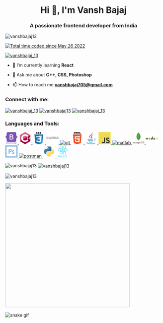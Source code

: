 <h1 align="center">Hi 👋, I'm Vansh Bajaj</h1>
<h3 align="center">A passionate frontend developer from India</h3>

<p align="left"> <img src="https://komarev.com/ghpvc/?username=vanshbajaj13&label=Profile%20views&color=0e75b6&style=flat" alt="vanshbajaj13" /> </p>
<p align="left"><a href="https://wakatime.com/@104fbea8-4a6a-4c7e-b728-f69da17719c4"><img src="https://wakatime.com/badge/user/104fbea8-4a6a-4c7e-b728-f69da17719c4.svg" alt="Total time coded since May 26 2022" /></a> </p>

<p align="left"> <a href="https://twitter.com/vanshbajaj_13" target="blank"><img src="https://img.shields.io/twitter/follow/vanshbajaj_13?logo=twitter&style=for-the-badge" alt="vanshbajaj_13" /></a> </p>

- 🌱 I’m currently learning **React**

- 💬 Ask me about **C++, CSS, Photoshop**

- 📫 How to reach me **vanshbajaj705@gmail.com**

<h3 align="left">Connect with me:</h3>
<p align="left">
<a href="https://twitter.com/vanshbajaj_13" target="blank"><img align="center" src="https://raw.githubusercontent.com/rahuldkjain/github-profile-readme-generator/master/src/images/icons/Social/twitter.svg" alt="vanshbajaj_13" height="30" width="40" /></a>
<a href="https://linkedin.com/in/vanshbajaj13" target="blank"><img align="center" src="https://raw.githubusercontent.com/rahuldkjain/github-profile-readme-generator/master/src/images/icons/Social/linked-in-alt.svg" alt="vanshbajaj13" height="30" width="40" /></a>
<a href="https://instagram.com/vanshbajaj_13" target="blank"><img align="center" src="https://raw.githubusercontent.com/rahuldkjain/github-profile-readme-generator/master/src/images/icons/Social/instagram.svg" alt="vanshbajaj_13" height="30" width="40" /></a>
</p>

<h3 align="left">Languages and Tools:</h3>
<p align="left"> <a href="https://getbootstrap.com" target="_blank" rel="noreferrer"> <img src="https://raw.githubusercontent.com/devicons/devicon/master/icons/bootstrap/bootstrap-plain-wordmark.svg" alt="bootstrap" width="40" height="40"/> </a> <a href="https://www.w3schools.com/cpp/" target="_blank" rel="noreferrer"> <img src="https://raw.githubusercontent.com/devicons/devicon/master/icons/cplusplus/cplusplus-original.svg" alt="cplusplus" width="40" height="40"/> </a> <a href="https://www.w3schools.com/css/" target="_blank" rel="noreferrer"> <img src="https://raw.githubusercontent.com/devicons/devicon/master/icons/css3/css3-original-wordmark.svg" alt="css3" width="40" height="40"/> </a> <a href="https://expressjs.com" target="_blank" rel="noreferrer"> <img src="https://raw.githubusercontent.com/devicons/devicon/master/icons/express/express-original-wordmark.svg" alt="express" width="40" height="40"/> </a> <a href="https://git-scm.com/" target="_blank" rel="noreferrer"> <img src="https://www.vectorlogo.zone/logos/git-scm/git-scm-icon.svg" alt="git" width="40" height="40"/> </a> <a href="https://www.w3.org/html/" target="_blank" rel="noreferrer"> <img src="https://raw.githubusercontent.com/devicons/devicon/master/icons/html5/html5-original-wordmark.svg" alt="html5" width="40" height="40"/> </a> <a href="https://www.java.com" target="_blank" rel="noreferrer"> <img src="https://raw.githubusercontent.com/devicons/devicon/master/icons/java/java-original.svg" alt="java" width="40" height="40"/> </a> <a href="https://developer.mozilla.org/en-US/docs/Web/JavaScript" target="_blank" rel="noreferrer"> <img src="https://raw.githubusercontent.com/devicons/devicon/master/icons/javascript/javascript-original.svg" alt="javascript" width="40" height="40"/> </a> <a href="https://www.mathworks.com/" target="_blank" rel="noreferrer"> <img src="https://upload.wikimedia.org/wikipedia/commons/2/21/Matlab_Logo.png" alt="matlab" width="40" height="40"/> </a> <a href="https://www.mongodb.com/" target="_blank" rel="noreferrer"> <img src="https://raw.githubusercontent.com/devicons/devicon/master/icons/mongodb/mongodb-original-wordmark.svg" alt="mongodb" width="40" height="40"/> </a> <a href="https://nodejs.org" target="_blank" rel="noreferrer"> <img src="https://raw.githubusercontent.com/devicons/devicon/master/icons/nodejs/nodejs-original-wordmark.svg" alt="nodejs" width="40" height="40"/> </a> <a href="https://www.photoshop.com/en" target="_blank" rel="noreferrer"> <img src="https://raw.githubusercontent.com/devicons/devicon/master/icons/photoshop/photoshop-line.svg" alt="photoshop" width="40" height="40"/> </a> <a href="https://postman.com" target="_blank" rel="noreferrer"> <img src="https://www.vectorlogo.zone/logos/getpostman/getpostman-icon.svg" alt="postman" width="40" height="40"/> </a> <a href="https://www.python.org" target="_blank" rel="noreferrer"> <img src="https://raw.githubusercontent.com/devicons/devicon/master/icons/python/python-original.svg" alt="python" width="40" height="40"/> </a> <a href="https://reactjs.org/" target="_blank" rel="noreferrer"> <img src="https://raw.githubusercontent.com/devicons/devicon/master/icons/react/react-original-wordmark.svg" alt="react" width="40" height="40"/> </a> </p>

<p><img align="left" src="https://github-readme-stats.vercel.app/api/top-langs?username=vanshbajaj13&show_icons=true&locale=en&layout=compact" alt="vanshbajaj13" /></p>

<p>&nbsp;<img align="center" src="https://github-readme-stats.vercel.app/api?username=vanshbajaj13&show_icons=true&locale=en" alt="vanshbajaj13" /></p>

<p><img align="center" src="https://github-readme-streak-stats.herokuapp.com/?user=vanshbajaj13&" alt="vanshbajaj13" /></p>
<p align="left"> <img src="https://wakatime.com/share/@vanshbajaj13/0492b2fb-e00f-4cc9-9384-79c9317bba7f.svg" width="400" height="400"/> </p>

![snake gif](https://github.com/vanshbajaj13/vanshbajaj13/blob/output/github-contribution-grid-snake.gif)
